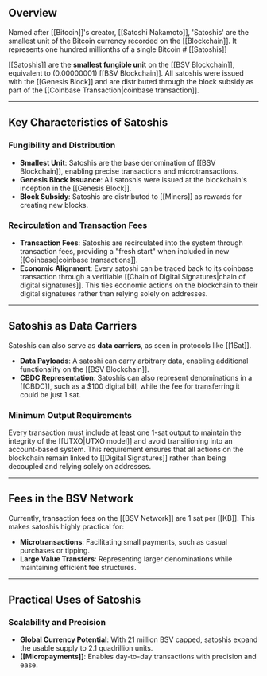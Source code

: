 ## Overview 

Named after [[Bitcoin]]'s creator, [[Satoshi Nakamoto]], 'Satoshis' are the smallest unit of the Bitcoin currency recorded on the [[Blockchain]]. It represents one hundred millionths of a single Bitcoin # [[Satoshis]]

[[Satoshis]] are the **smallest fungible unit** on the [[BSV Blockchain]], equivalent to \(0.00000001\) [[BSV Blockchain]]. All satoshis were issued with the [[Genesis Block]] and are distributed through the block subsidy as part of the [[Coinbase Transaction|coinbase transaction]]. 

---

## Key Characteristics of Satoshis

### Fungibility and Distribution

- **Smallest Unit**: Satoshis are the base denomination of [[BSV Blockchain]], enabling precise transactions and microtransactions.  
- **Genesis Block Issuance**: All satoshis were issued at the blockchain's inception in the [[Genesis Block]].  
- **Block Subsidy**: Satoshis are distributed to [[Miners]] as rewards for creating new blocks.  

### Recirculation and Transaction Fees

- **Transaction Fees**: Satoshis are recirculated into the system through transaction fees, providing a "fresh start" when included in new [[Coinbase|coinbase transactions]].  
- **Economic Alignment**: Every satoshi can be traced back to its coinbase transaction through a verifiable [[Chain of Digital Signatures|chain of digital signatures]]. This ties economic actions on the blockchain to their digital signatures rather than relying solely on addresses.

---

## Satoshis as Data Carriers

Satoshis can also serve as **data carriers**, as seen in protocols like [[1Sat]]. 

- **Data Payloads**: A satoshi can carry arbitrary data, enabling additional functionality on the [[BSV Blockchain]].  
- **CBDC Representation**: Satoshis can also represent denominations in a [[CBDC]], such as a $100 digital bill, while the fee for transferring it could be just 1 sat.  

### Minimum Output Requirements

Every transaction must include at least one 1-sat output to maintain the integrity of the [[UTXO|UTXO model]] and avoid transitioning into an account-based system. This requirement ensures that all actions on the blockchain remain linked to [[Digital Signatures]] rather than being decoupled and relying solely on addresses.

---

## Fees in the BSV Network

Currently, transaction fees on the [[BSV Network]] are 1 sat per [[KB]]. This makes satoshis highly practical for:

- **Microtransactions**: Facilitating small payments, such as casual purchases or tipping.  
- **Large Value Transfers**: Representing larger denominations while maintaining efficient fee structures.  

---

## Practical Uses of Satoshis

### Scalability and Precision

- **Global Currency Potential**: With 21 million BSV capped, satoshis expand the usable supply to 2.1 quadrillion units.  
- **[[Micropayments]]**: Enables day-to-day transactions with precision and ease.


